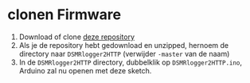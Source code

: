 # clonen Firmware

1. Download of clone [deze repository](https://github.com/mrWheel/DSMRlogger2HTTP) 
2. Als je de repository hebt gedownload en unzipped, hernoem de directory naar `DSMRlogger2HTTP` 
(verwijder `-master` van de naam)
3. In de `DSMRlogger2HTTP` directory, dubbelklik op `DSMRlogger2HTTP.ino`, Arduino zal nu 
openen met deze sketch.

